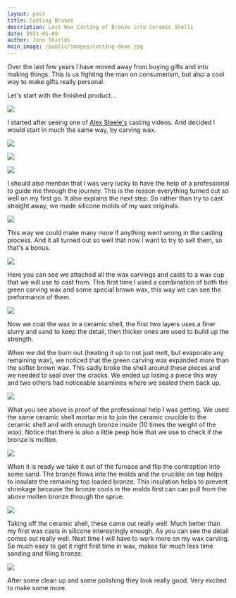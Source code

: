 ```yaml
---
layout: post
title: Casting Bronze
description: Lost Wax Casting of Bronze into Ceramic Shells
date: 2021-05-09
author: Jono Shields
main_image: /public/images/casting-done.jpg
---
```


Over the last few years I have moved away from buying gifts and into making things. This is us fighting the man on consumerism, but also a cool way to make gifts really personal.

Let's start with the finished product...

![](/public/images/casting-done.jpg)

I started after seeing one of [Alex Steele's](https://www.youtube.com/user/alectheblacksmith) casting videos. And decided I would start in much the same way, by carving wax.

![](/public/images/casting-1.jpg)

![](/public/images/casting-2.jpg)

![](/public/images/casting-3.jpg)

I should also mention that I was very lucky to have the help of a professional to guide me through the journey. This is the reason everything turned out so well on my first go. It also explains the next step. So rather than try to cast straight away, we made silicone molds of my wax originals.

![](/public/images/casting-4.jpg)

This way we could make many more if anything went wrong in the casting process. And it all turned out so well that now I want to try to sell them, so that's a bonus.

![](/public/images/casting-5.jpg)

Here you can see we attached all the wax carvings and casts to a wax cup that we will use to cast from. This first time I used a combination of both the green carving wax and some special brown wax, this way we can see the preformance of them.

![](/public/images/casting-7.jpg)

Now we coat the wax in a ceramic shell, the first two layers uses a finer slurry and sand to keep the detail, then thicker ones are used to build up the strength. 

When we did the burn out (heating it up to not just melt, but evaporate any remaining wax), we noticed that the green carving wax expanded more than the softer brown wax. This sadly broke the shell around these pieces and we needed to seal over the cracks. We ended up losing a piece this way and two others had noticeable seamlines where we sealed them back up.

![](/public/images/casting-8.jpg)

What you see above is proof of the professional help I was getting. We used the same ceramic shell mortar mix to join the ceramic crucible to the ceramic shell and with enough bronze inside (10 times the weight of the wax). Notice that there is also a little peep hole that we use to check if the bronze is molten.

![](/public/images/casting-9.jpg)

When it is ready we take it out of the furnace and flip the contraption into some sand. The bronze flows into the molds and the crucible on top helps to insulate the remaining top loaded bronze. This insulation helps to prevent shrinkage because the bronze cools in the molds first can can pull from the above molten bronze through the sprue.

![](/public/images/casting-10.jpg)

Taking off the ceramic shell, these came out really well. Much better than my first wax casts in silicone interestingly enough. As you can see the detail comes out really well. Next time I will have to work more on my wax carving. So much easy to get it right first time in wax, makes for much less time sanding and filing bronze.

![](/public/images/casting-done.jpg)

After some clean up and some polishing they look really good. Very excited to make some more.
